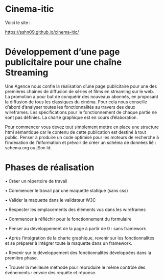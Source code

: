 # Cinema-itic

Voici le site : 

https://sshn09.github.io/cinema-itic/

# Développement d’une page publicitaire pour une chaîne Streaming

Une Agence nous confie la réalisation d’une page publicitaire pour une des premières chaines de diffusion de séries et films en streaming sur le web. La promotion a pour but de conquérir des nouveaux abonnés, en proposant la diffusion de tous les classiques du cinéma. Pour cela nous conseille d’abord d’analyser toutes les fonctionnalités au travers des deux wireframes. Les spécifications pour le fonctionnement de chaque partie ne sont pas définies. La charte graphique est en cours d’élaboration.

Pour commencer vous devez tout simplement mettre en place une structure html sémantique car le contenu de cette publication est destiné à tout public. Penser à produire un code optimisé pour les moteurs de recherche à l’indexation de l’information et prévoir de créer un schéma de données lié : schema.org ou jSon ld.

# Phases de réalisation

• Créer un répertoire de travail

• Commencer le travail par une maquette statique (sans css)

• Valider la maquette dans le validateur W3C

• Respecter les emplacements des éléments vus dans les wireframes

• Commencer à réfléchir pour le fonctionnement du formulaire

• Penser au développement de la page à partir de 0 : sans framework

• Après l’intégration de la charte graphique, revenir sur les fonctionnalités et se préparer à intégrer toute la maquette dans un framework.

• Revenir sur le développement des fonctionnalités développées dans la première phase.

• Trouver la meilleure méthode pour reproduire le même contrôle des événements : envoie des requête et réponse.